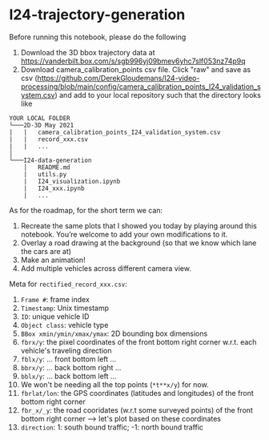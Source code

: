 # I24-trajectory-generation

Before running this notebook, please do the following
1. Download the 3D bbox trajectory data at https://vanderbilt.box.com/s/sgb996yj09bmev6yhc7slf053nz74p9q
2. Download camera_calibration_points csv file. Click "raw" and save as csv (https://github.com/DerekGloudemans/I24-video-processing/blob/main/config/camera_calibration_points_I24_validation_system.csv)
and add to your local repository such that the directory looks like

```
YOUR LOCAL FOLDER
└───2D-3D May 2021
|   |   camera_calibration_points_I24_validation_system.csv
|   |   record_xxx.csv
|   |   ...
│
└───I24-data-generation
    │   README.md
    |   utils.py
    |   I24_visualization.ipynb
    |   I24_xxx.ipynb
    |   ...
```

As for the roadmap, for the short term we can:
1. Recreate the same plots that I showed you today by playing around this notebook. You’re welcome to add your own modifications to it.
2. Overlay a road drawing at the background (so that we know which lane the cars are at)
3. Make an animation!
4. Add multiple vehicles across different camera view.

Meta for `rectified_record_xxx.csv`: 
1. `Frame #`: frame index
2. `Timestamp`: Unix timestamp
3. `ID`: unique vehicle ID
4. `Object class`: vehicle type
5. `BBox xmin/ymin/xmax/ymax`: 2D bounding box dimensions
6. `fbrx/y`: the pixel coordinates of the front bottom right corner w.r.t. each vehicle's traveling direction
7. `fblx/y`: ... front bottom left ...
8. `bbrx/y`: ... back bottom right ...
9. `bblx/y`: ... back bottom left ...
10. We won't be needing all the top points (`*t**x/y`) for now.
11. `fbrlat/lon`: the GPS coordinates (latitudes and longitudes) of the front bottom right corner
12. `fbr_x/_y`: the road cooridates (w.r.t some surveyed points) of the front bottom right corner --> let's plot based on these coordinates
13. `direction`: 1: south bound traffic; -1: north bound traffic
